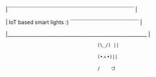 |￣￣￣￣￣￣￣￣￣￣￣￣￣￣￣￣￣￣￣￣￣￣￣￣ | 

  |                 IoT based smart lights :)    ￣￣￣￣￣￣￣￣￣￣￣￣￣                                                                                   |

|__________________________________________________________ |

                                      (\_/) ||
                                      
                                      (•ㅅ•)|| 
                                      
                                      /    づ

